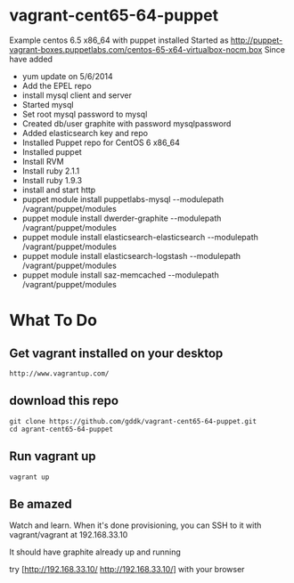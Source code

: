 vagrant-cent65-64-puppet
========================

Example centos 6.5 x86_64 with puppet installed
Started as http://puppet-vagrant-boxes.puppetlabs.com/centos-65-x64-virtualbox-nocm.box
Since have added
+ yum update on 5/6/2014
+ Add the EPEL repo
+ install mysql client and server
+ Started mysql
+ Set root mysql password to mysql
+ Created db/user graphite with password mysqlpassword
+ Added elasticsearch key and repo
+ Installed Puppet repo for CentOS 6 x86_64
+ Installed puppet
+ Install RVM
+ Install ruby 2.1.1
+ Install ruby 1.9.3
+ install and start http
+ puppet module install puppetlabs-mysql --modulepath /vagrant/puppet/modules
+ puppet module install dwerder-graphite --modulepath /vagrant/puppet/modules
+ puppet module install elasticsearch-elasticsearch --modulepath /vagrant/puppet/modules
+ puppet module install elasticsearch-logstash --modulepath /vagrant/puppet/modules
+ puppet module install saz-memcached --modulepath /vagrant/puppet/modules

# What To Do

## Get vagrant installed on your desktop
```
http://www.vagrantup.com/
```

## download this repo
```
git clone https://github.com/gddk/vagrant-cent65-64-puppet.git
cd agrant-cent65-64-puppet
```

## Run vagrant up
```
vagrant up
```

## Be amazed
Watch and learn.  When it's done provisioning, you can SSH to it with vagrant/vagrant at 192.168.33.10

It should have graphite already up and running

try [http://192.168.33.10/ http://192.168.33.10/] with your browser

